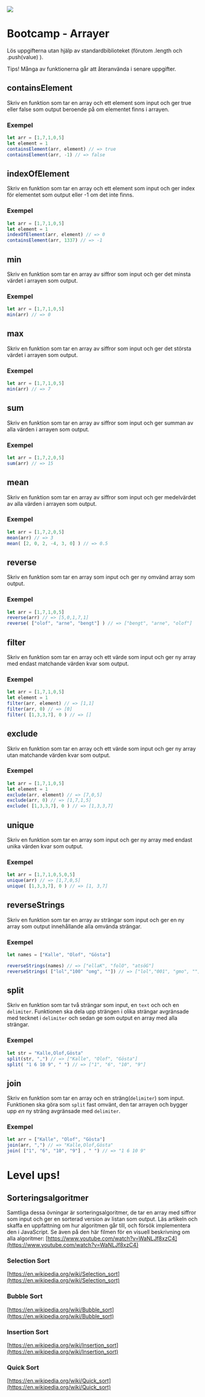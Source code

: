 ![](poster.png)
# Bootcamp - Arrayer
Lös uppgifterna utan hjälp av standardbiblioteket (förutom .length och .push(value) ).

Tips!
Många av funktionerna går att återanvända i senare uppgifter.

## containsElement
Skriv en funktion som tar en array och ett element som input
och ger true eller false som output beroende på om elementet finns i arrayen.

### Exempel
```javascript
let arr = [1,7,1,0,5]
let element = 1
containsElement(arr, element) // => true
containsElement(arr, -1) // => false
```

## indexOfElement
Skriv en funktion som tar en array och ett element som input
och ger index för elementet som output eller -1 om det inte finns.

### Exempel
```javascript
let arr = [1,7,1,0,5]
let element = 1
indexOfElement(arr, element) // => 0
containsElement(arr, 1337) // => -1
```

## min
Skriv en funktion som tar en array av siffror som input
och ger det minsta värdet i arrayen som output.

### Exempel
```javascript
let arr = [1,7,1,0,5]
min(arr) // => 0
```

## max
Skriv en funktion som tar en array av siffror som input
och ger det största värdet i arrayen som output.

### Exempel
```javascript
let arr = [1,7,1,0,5]
min(arr) // => 7
```

## sum
Skriv en funktion som tar en array av siffror som input
och ger summan av alla värden i arrayen som output.

### Exempel
```javascript
let arr = [1,7,2,0,5]
sum(arr) // => 15
```


## mean
Skriv en funktion som tar en array av siffror som input
och ger medelvärdet av alla värden i arrayen som output.

### Exempel
```javascript
let arr = [1,7,2,0,5]
mean(arr) // => 3
mean( [2, 0, 2, -4, 3, 0] ) // => 0.5
```

## reverse
Skriv en funktion som tar en array som input
och ger ny omvänd array som output.



### Exempel
```javascript
let arr = [1,7,1,0,5]
reverse(arr) // => [5,0,1,7,1]
reverse( ["olof", "arne", "bengt"] ) // => ["bengt", "arne", "olof"]
```

## filter
Skriv en funktion som tar en array och ett värde som input
och ger ny array med endast matchande värden kvar som output.

### Exempel
```javascript
let arr = [1,7,1,0,5]
let element = 1
filter(arr, element) // => [1,1]
filter(arr, 0) // => [0]
filter( [1,3,3,7], 0 ) // => []
```

## exclude
Skriv en funktion som tar en array och ett värde som input
och ger ny array utan matchande värden kvar som output.

### Exempel
```javascript
let arr = [1,7,1,0,5]
let element = 1
exclude(arr, element) // => [7,0,5]
exclude(arr, 0) // => [1,7,1,5]
exclude( [1,3,3,7], 0 ) // => [1,3,3,7]
```

## unique
Skriv en funktion som tar en array som input
och ger ny array med endast unika värden kvar som output.

### Exempel
```javascript
let arr = [1,7,1,0,5,0,5]
unique(arr) // => [1,7,0,5]
unique( [1,3,3,7], 0 ) // => [1, 3,7]
```

## reverseStrings
Skriv en funktion som tar en array av strängar som input och ger en ny array som output innehållande alla omvända strängar.

### Exempel
```javascript
let names = ["Kalle", "Olof", "Gösta"]

reverseStrings(names) // => ["ellaK", "folO", "atsöG"]
reverseStrings( ["lol","100" "omg", ""]) // => ["lol","001", "gmo", ""]
```

## split
Skriv en funktion som tar två strängar som input, en `text` och och en `delimiter`.
Funktionen ska dela upp strängen i olika strängar avgränsade med tecknet i `delimiter` och sedan ge som output en array med alla strängar.

### Exempel
```javascript
let str = "Kalle,Olof,Gösta"
split(str, ",") // => ["Kalle", "Olof", "Gösta"]
split( "1 6 10 9", " ") // => ["1", "6", "10", "9"] 
```

## join
Skriv en funktion som tar en array och en sträng(`delimiter`) som input. Funktionen ska göra som `split` fast omvänt, den tar arrayen och bygger upp *en* ny sträng avgränsade med `delimiter`.

### Exempel
```javascript
let arr = ["Kalle", "Olof", "Gösta"]
join(arr, ",") // => "Kalle,Olof,Gösta"
join( ["1", "6", "10", "9"] , " ") // => "1 6 10 9"
```

# Level ups!
## Sorteringsalgoritmer
Samtliga dessa övningar är sorteringsalgoritmer, de tar en array med siffror som input och ger en sorterad version av listan som output. Läs artikeln och skaffa en uppfattning om hur algoritmen går till, och försök implementera den i JavaScript.
Se även på den här filmen för en visuell beskrivning om alla algoritmer:
[https://www.youtube.com/watch?v=WaNLJf8xzC4](https://www.youtube.com/watch?v=WaNLJf8xzC4)

### Selection Sort
[https://en.wikipedia.org/wiki/Selection_sort](https://en.wikipedia.org/wiki/Selection_sort)

### Bubble Sort
[https://en.wikipedia.org/wiki/Bubble_sort](https://en.wikipedia.org/wiki/Bubble_sort)

### Insertion Sort
[https://en.wikipedia.org/wiki/Insertion_sort](https://en.wikipedia.org/wiki/Insertion_sort)

### Quick Sort
[https://en.wikipedia.org/wiki/Quick_sort](https://en.wikipedia.org/wiki/Quick_sort)